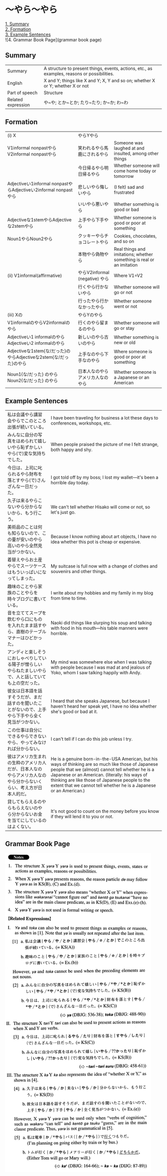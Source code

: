 # ～やら～やら

[1. Summary](#summary)<br>
[2. Formation](#formation)<br>
[3. Example Sentences](#example-sentences)<br>
![4. Grammar Book Page](grammar book page)<br>


## Summary

<table><tr>   <td>Summary</td>   <td>A structure to present things, events, actions, etc., as examples, reasons or possibilities.</td></tr><tr>   <td>English</td>   <td>X and Y; things like X and Y; X, Y and so on; whether X or Y; whether X or not</td></tr><tr>   <td>Part of speech</td>   <td>Structure</td></tr><tr>   <td>Related expression</td>   <td>や~や; とか~とか; たり~たり; か~か; わ~わ</td></tr></table>

## Formation

<table class="table"><tbody><tr class="tr head"><td class="td"><span class="numbers">(i)</span> <span class="bold">X</span></td><td class="td"><span class="concept">やら</span><span>Y</span><span class="concept">やら</span></td><td class="td"></td></tr><tr class="tr"><td class="td">V1informal nonpast<span class="concept">やら</span><span>V2informal nonpast</span><span class="concept">やら</span></td><td class="td"><span>笑われる</span><span class="concept">やら</span><span>馬鹿にされる</span><span class="concept">やら</span></td><td class="td"><span>Someone was laughed at and insulted, among other things</span></td></tr><tr class="tr"><td class="td"><span class="concept"></span></td><td class="td"><span>今日帰る</span><span class="concept">やら</span><span>明日帰る</span><span class="concept">やら</span></td><td class="td"><span>Whether someone will come home today or tomorrow</span></td></tr><tr class="tr"><td class="td"><span>Adjectiveい1informal nonpast</span><span class="concept">やら</span><span>Adjectiveい2informal nonpast</span><span class="concept">やら</span></td><td class="td"><span>悲しい</span><span class="concept">やら</span><span>悔しい</span><span class="concept">やら</span></td><td class="td"><span>(I felt) sad and frustrated</span></td></tr><tr class="tr"><td class="td"></td><td class="td"><span>いい</span><span class="concept">やら</span><span>悪い</span><span class="concept">やら</span></td><td class="td"><span>Whether something is good or bad</span></td></tr><tr class="tr"><td class="td"><span>Adjectiveな1stem</span><span class="concept">やら</span><span>Adjectiveな2stem</span><span class="concept">やら</span></td><td class="td"><span>上手</span><span class="concept">やら</span><span>下手</span><span class="concept">やら</span></td><td class="td"><span>Whether someone is good or poor at something</span></td></tr><tr class="tr"><td class="td"><span>Noun<span class="subscript">1</span></span><span class="concept">やら</span><span>Noun<span class="subscript">2</span></span><span class="concept">やら</span></td><td class="td"><span>クッキー</span><span class="concept">やら</span><span>チョコレート</span><span class="concept">やら</span></td><td class="td"><span>Cookies, chocolates, and so on</span></td></tr><tr class="tr"><td class="td"></td><td class="td"><span>本物</span><span class="concept">やら</span><span>偽物</span><span class="concept">やら</span></td><td class="td"><span>Real things and imitations; whether something is real or an imitation</span></td></tr><tr class="tr head"><td class="td"><span class="numbers">(ii)</span> <span class="bold">V1informal(affirmative)</span> </td><td class="td"><span class="concept">やら</span><span>V2informal (negative)</span> <span class="concept">やら</span></td><td class="td"><span>Where V1=V2</span></td></tr><tr class="tr"><td class="td"></td><td class="td"><span>行く</span><span class="concept">やら</span><span>行かない</span><span class="concept">やら</span></td><td class="td"><span>Whether someone will go or not</span></td></tr><tr class="tr"><td class="td"></td><td class="td"><span>行った</span><span class="concept">やら</span><span>行かなかった</span><span class="concept">やら</span></td><td class="td"><span>Whether someone went or not</span></td></tr><tr class="tr head"><td class="td"><span class="numbers">(iii)</span> <span class="bold">Xの</span></td><td class="td"><span class="concept">やら</span><span>Yの</span><span class="concept">やら</span></td><td class="td"></td></tr><tr class="tr"><td class="td"><span>V1informalの</span><span class="concept">やら</span><span>V2informalの</span><span class="concept">やら</span></td><td class="td"><span>行くの</span><span class="concept">やら</span><span>留まるの</span><span class="concept">やら</span></td><td class="td"><span>Whether someone will go or stay</span></td></tr><tr class="tr"><td class="td"><span>Adjectiveい1 informalの</span><span class="concept">やら</span><span>Adjectiveい2 informalの</span><span class="concept">やら</span></td><td class="td"><span>新しいの</span><span class="concept">やら</span><span>古いの</span><span class="concept">やら</span></td><td class="td"><span>Whether something is new or old</span></td></tr><tr class="tr"><td class="td"><span>Adjectiveな1stem{な/だった}の</span><span class="concept">やら</span><span>Adjectiveな2stem{な/だった}の</span><span class="concept">やら</span></td><td class="td"><span>上手なの</span><span class="concept">やら</span><span>下手なの</span><span class="concept">やら</span></td><td class="td"><span>Where someone is good or poor at something</span></td></tr><tr class="tr"><td class="td"><span>Noun<span class="subscript">1</span>{な/だった} の</span><span class="concept">やら</span><span>Noun<span class="subscript">2</span>{な/だった} の</span><span class="concept">やら</span></td><td class="td"><span>日本人なの</span><span class="concept">やら</span><span>アメリカ人なの</span><span class="concept">やら</span></td><td class="td"><span>Whether someone is a Japanese or an American</span></td></tr></tbody></table>

## Example Sentences

<table><tr>   <td>私は会議やら講習会やらでこのところ出張が続いている。</td>   <td>I have been traveling for business a lot these days to conferences, workshops, etc.</td></tr><tr>   <td>みんなに自分の写真をほめられて嬉しいやら恥ずかしいやら(で)変な気持ちでした。</td>   <td>When people praised the picture of me I felt strange, both happy and shy.</td></tr><tr>   <td>今日は、上司に叱られるやら財布を落とすやら(で)さんざんな一日だった。</td>   <td>I got told off by my boss; I lost my wallet—it's been a horrible day today.</td></tr><tr>   <td>久子は来るやらこないやら分からないから、もう行こう。</td>   <td>We can't tell whether Hisako will come or not, so let's just go.</td></tr><tr>   <td>美術品のことは何も知らないので、この壷が安いのやら高いのやら全然見当がつかない。</td>   <td>Because I know nothing about art objects, I have no idea whether this pot is cheap or expensive.</td></tr><tr>   <td>着替えやらお土産やらでスーツケースはもういっぱいになってしまった。</td>   <td>My suitcase is full now with a change of clothes and souvenirs and other things.</td></tr><tr>   <td>趣味のことやら家族のことやらを時々ブログに書いている。</td>   <td>I write about my hobbies and my family in my blog from time to time.</td></tr><tr>   <td>音を立ててスープを飲むやら口にものを入れたまま話すやら、直樹のテーブルマナーはひどかった。</td>   <td>Naoki did things like slurping his soup and talking with food in his mouth—his table manners were horrible.</td></tr><tr>   <td>アンディと楽しそうにおしゃべりしている陽子が憎らしいやらねたましいやらで、人と話していても上の空だった。</td>   <td>My mind was somewhere else when I was talking with people because I was mad at and jealous of Yoko, whom I saw talking happily with Andy.</td></tr><tr>   <td>彼女は日本語を話すそうだが、まだ話すのを聞いたことがないので、上手やら下手やら全く見当がつかない。</td>   <td>I heard that she speaks Japanese, but because I haven't heard her speak yet, I have no idea whether she's good or bad at it.</td></tr><tr>   <td>この仕事は自分にできるやらできないやら、やってみなければ分からない。</td>   <td>I can't tell if l can do this job unless I try.</td></tr><tr>   <td>彼はアメリカ生まれの生粋のアメリカ人だが、日本人なのやらアメリカ人なのやら分からないくらい、考え方が日本人的だ。</td>   <td>He is a genuine born-in-the-USA American, but his ways of thinking are so much like those of Japanese people that we (almost) cannot tell whether he is a Japanese or an American. (literally: his ways of thinking are like those of Japanese people to the extent that we cannot tell whether he is a Japanese or an American.)</td></tr><tr>   <td>貸してもらえるのやらもらえないのやら分からないお金を当てにしているのはよくない。</td>   <td>It's not good to count on the money before you know if they will lend it to you or not.</td></tr></table>

## Grammar Book Page

![](../img/Advancedやら～やら.png)

